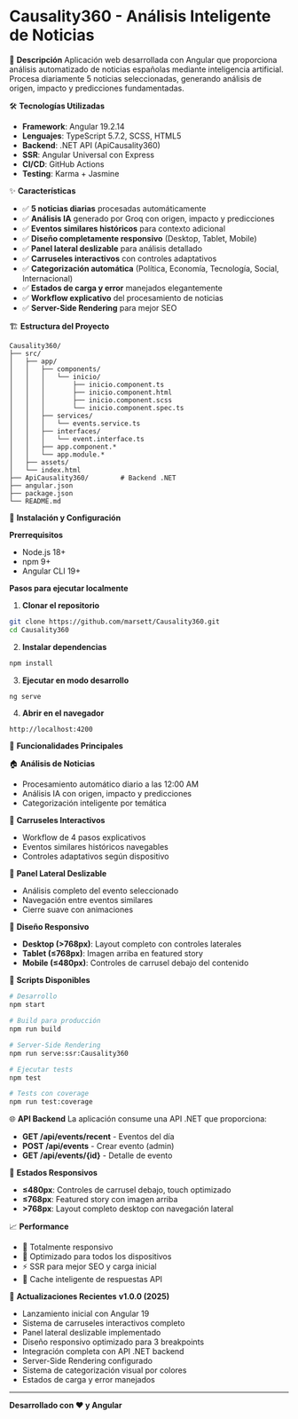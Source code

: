 # Causality360 - Análisis Inteligente de Noticias

🚀 **Descripción**
Aplicación web desarrollada con Angular que proporciona análisis automatizado de noticias españolas mediante inteligencia artificial. Procesa diariamente 5 noticias seleccionadas, generando análisis de origen, impacto y predicciones fundamentadas.

🛠️ **Tecnologías Utilizadas**
- **Framework**: Angular 19.2.14
- **Lenguajes**: TypeScript 5.7.2, SCSS, HTML5
- **Backend**: .NET API (ApiCausality360)
- **SSR**: Angular Universal con Express
- **CI/CD**: GitHub Actions
- **Testing**: Karma + Jasmine

✨ **Características**
- ✅ **5 noticias diarias** procesadas automáticamente
- ✅ **Análisis IA** generado por Groq con origen, impacto y predicciones
- ✅ **Eventos similares históricos** para contexto adicional
- ✅ **Diseño completamente responsivo** (Desktop, Tablet, Mobile)
- ✅ **Panel lateral deslizable** para análisis detallado
- ✅ **Carruseles interactivos** con controles adaptativos
- ✅ **Categorización automática** (Política, Economía, Tecnología, Social, Internacional)
- ✅ **Estados de carga y error** manejados elegantemente
- ✅ **Workflow explicativo** del procesamiento de noticias
- ✅ **Server-Side Rendering** para mejor SEO

🏗️ **Estructura del Proyecto**
```
Causality360/
├── src/
│   ├── app/
│   │   ├── components/
│   │   │   └── inicio/
│   │   │       ├── inicio.component.ts
│   │   │       ├── inicio.component.html
│   │   │       ├── inicio.component.scss
│   │   │       └── inicio.component.spec.ts
│   │   ├── services/
│   │   │   └── events.service.ts
│   │   ├── interfaces/
│   │   │   └── event.interface.ts
│   │   ├── app.component.*
│   │   └── app.module.*
│   ├── assets/
│   └── index.html
├── ApiCausality360/        # Backend .NET
├── angular.json
├── package.json
└── README.md
```

🚀 **Instalación y Configuración**

**Prerrequisitos**
- Node.js 18+
- npm 9+
- Angular CLI 19+

**Pasos para ejecutar localmente**

1. **Clonar el repositorio**
```bash
git clone https://github.com/marsett/Causality360.git
cd Causality360
```

2. **Instalar dependencias**
```bash
npm install
```

3. **Ejecutar en modo desarrollo**
```bash
ng serve
```

4. **Abrir en el navegador**
```
http://localhost:4200
```

📱 **Funcionalidades Principales**

🏠 **Análisis de Noticias**
- Procesamiento automático diario a las 12:00 AM
- Análisis IA con origen, impacto y predicciones
- Categorización inteligente por temática

🎠 **Carruseles Interactivos**
- Workflow de 4 pasos explicativos
- Eventos similares históricos navegables
- Controles adaptativos según dispositivo

📱 **Panel Lateral Deslizable**
- Análisis completo del evento seleccionado
- Navegación entre eventos similares
- Cierre suave con animaciones

🎨 **Diseño Responsivo**
- **Desktop (>768px)**: Layout completo con controles laterales
- **Tablet (≤768px)**: Imagen arriba en featured story
- **Mobile (≤480px)**: Controles de carrusel debajo del contenido

🔧 **Scripts Disponibles**
```bash
# Desarrollo
npm start

# Build para producción
npm run build

# Server-Side Rendering
npm run serve:ssr:Causality360

# Ejecutar tests
npm test

# Tests con coverage
npm run test:coverage
```

🌐 **API Backend**
La aplicación consume una API .NET que proporciona:
- **GET /api/events/recent** - Eventos del día
- **POST /api/events** - Crear evento (admin)
- **GET /api/events/{id}** - Detalle de evento

🎯 **Estados Responsivos**
- **≤480px**: Controles de carrusel debajo, touch optimizado
- **≤768px**: Featured story con imagen arriba
- **>768px**: Layout completo desktop con navegación lateral

📈 **Performance**
- 📱 Totalmente responsivo
- 🎨 Optimizado para todos los dispositivos
- ⚡ SSR para mejor SEO y carga inicial
- 🔄 Cache inteligente de respuestas API

🔄 **Actualizaciones Recientes**
**v1.0.0 (2025)**
- Lanzamiento inicial con Angular 19
- Sistema de carruseles interactivos completo
- Panel lateral deslizable implementado
- Diseño responsivo optimizado para 3 breakpoints
- Integración completa con API .NET backend
- Server-Side Rendering configurado
- Sistema de categorización visual por colores
- Estados de carga y error manejados

---

**Desarrollado con ❤️ y Angular**
